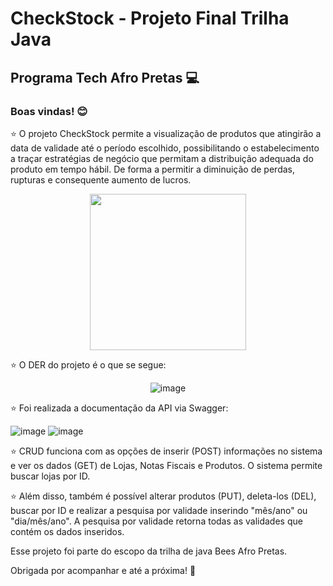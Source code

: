 <h1>CheckStock - Projeto Final Trilha Java
<h2> Programa Tech Afro Pretas 💻

### Boas vindas! 😊

⭐ O projeto CheckStock permite a visualização de produtos que atingirão a data de validade até o período escolhido, possibilitando o estabelecimento a traçar estratégias de negócio que permitam a distribuição adequada do produto em tempo hábil. De forma a permitir a diminuição de perdas, rupturas e consequente aumento de lucros.

<div align="center">
  <img src = "https://github.com/mkalmeida/gestaoestoque-final/assets/130864403/0ab6836f-064d-493a-b39d-6282b216dd1a"
       width="250px"/>
 </div>
  
  
⭐ O DER do projeto é o que se segue:
 
<div align="center">
  
![image](https://github.com/mkalmeida/gestaoestoque-final/assets/130864403/5b09aeea-ca17-4737-8126-32d212f9d10b)
  
</div>
  
⭐ Foi realizada a documentação da API via Swagger:
  
![image](https://github.com/mkalmeida/gestaoestoque-final/assets/130864403/869f3d27-aad5-4dd6-85da-e4e298e42492)
![image](https://github.com/mkalmeida/gestaoestoque-final/assets/130864403/6f8c0079-e50d-4eff-b147-b0aa96cbf848)

⭐ CRUD funciona com as opções de inserir (POST) informações no sistema e ver os dados (GET) de Lojas, Notas Fiscais e Produtos. O sistema permite buscar lojas por ID. 

⭐ Além disso, também é possível alterar produtos (PUT), deleta-los (DEL), buscar por ID e realizar a pesquisa por validade inserindo "mês/ano" ou "dia/mês/ano". A pesquisa por validade retorna todas as validades que contém os dados inseridos.
 
Esse projeto foi parte do escopo da trilha de java Bees Afro Pretas.
  
Obrigada por acompanhar e até a próxima! 🚀
